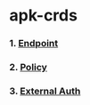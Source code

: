 # apk-crds

### 1. [Endpoint](Endpoint/README.md)
### 2. [Policy](Policy/README.md)
### 3. [External Auth](Ext-Auth/README.md)
